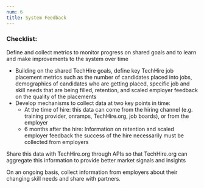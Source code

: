 ```yaml
---
num: 6
title: System Feedback
---
```


### Checklist:

<p class="expander" data-expander-target="#metrics6">
  Define and collect metrics to monitor progress on shared goals and to learn and make improvements to the system over time
</p>
<ul id="metrics6">
  <li>Building on the shared TechHire goals, define key TechHire job placement metrics such as the number of candidates placed into jobs, demographics of candidates who are getting placed, specific job and skill needs that are being filled, retention, and scaled employer feedback on the quality of the placements</li>
  <li>Develop mechanisms to collect data at two key points in time:
    <ul>
      <li>At the time of hire: this data can come from the hiring channel (e.g. training provider, onramps, TechHire.org, job boards), or from the employer</li>
      <li>6 months after the hire: Information on retention and scaled employer feedback the success of the hire necessarily must be collected from employers</li>
    </ul>
  </li>
</ul>

<p class="checked">
  Share this data with TechHire.org through APIs so that TechHire.org can aggregate this information to provide better market signals and insights
</p>

<p class="checked">
  On an ongoing basis, collect information from employers about their changing skill needs and share with partners.
</p>
